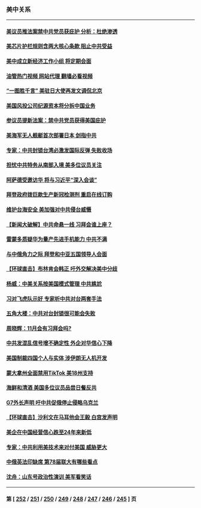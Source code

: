 ### 美中关系
---
#### [美议员推法案禁中共党员获庇护 分析：杜绝渗透](../../pages/nf1412576/n14079204.md?09230845) 
#### [美芯片护栏规则含两大核心条款 阻止中共受益](../../pages/nf1412576/n14079376.md?09230845) 
#### [美中成立新经济工作小组 将定期会面](../../pages/nf1412576/n14079310.md?09230845) 
#### [油管热门视频 网站代理 翻墙必看视频](http://138.2.39.72:81/youtube.html?epic-marker?09230845)
#### [“一图胜千言” 美驻日大使再发文调侃北京](../../pages/nf1412576/n14079154.md?09230845) 
#### [美国风投公司纪源资本将分拆中国业务](../../pages/nf1412576/n14079042.md?09230845) 
#### [参议员提新法案：禁中共党员获得美国庇护](../../pages/nf1412576/n14078905.md?09230845) 
#### [美海军无人舰艇首次部署日本 剑指中共](../../pages/nf1412576/n14078652.md?09230845) 
#### [专家：中共封锁台湾必激发国际反弹 失败收场](../../pages/nf1412576/n14078425.md?09230845) 
#### [担忧中共特务从南部入境 美多位议员关注](../../pages/nf1412576/n14078532.md?09230845) 
#### [阿萨德受邀访华 将与习近平“深入会谈”](../../pages/nf1412576/n14078489.md?09230845) 
#### [拜登政府拨巨款生产新冠检测剂 重启在线订购](../../pages/nf1412576/n14078082.md?09230845) 
#### [维护台海安全 美加强对中共侵台威慑](../../pages/nf1412576/n14077991.md?09230845) 
#### [【新闻大破解】中共命悬一线 习拜会谁上座？](../../pages/nf1412576/n14077937.md?09230845) 
#### [雷蒙多质疑华为量产先进手机能力 中共不满](../../pages/nf1412576/n14077863.md?09230845) 
#### [与中俄角力之际 拜登和中亚五国领导人会面](../../pages/nf1412576/n14077919.md?09230845) 
#### [【环球直击】布林肯会韩正 吁外交解决美中分歧](../../pages/nf1412576/n14076781.md?09230845) 
#### [杨威：中美关系按美国模式管理 中共尴尬](../../pages/nf1412576/n14077238.md?09230845) 
#### [习对飞虎队示好 专家析中共对台两套手法](../../pages/nf1412576/n14076991.md?09230845) 
#### [五角大楼：中共对台封锁很可能会失败](../../pages/nf1412576/n14077076.md?09230845) 
#### [周晓辉：11月会有习拜会吗?](../../pages/nf1412576/n14076945.md?09230845) 
#### [中共发混乱信号增不确定性 外企对华信心下降](../../pages/nf1412576/n14077017.md?09230845) 
#### [美国制裁四国个人与实体 涉伊朗无人机开发](../../pages/nf1412576/n14077046.md?09230845) 
#### [蒙大拿州全面禁用TikTok 美18州支持](../../pages/nf1412576/n14076876.md?09230845) 
#### [海鲜和清酒 美国多位议员品尝日餐反共](../../pages/nf1412576/n14076981.md?09230845) 
#### [G7外长声明 吁中共促俄停止侵略乌克兰](../../pages/nf1412576/n14076930.md?09230845) 
#### [【环球直击】沙利文在马耳他会王毅 白宫发声明](../../pages/nf1412576/n14076106.md?09230845) 
#### [美企在中国经营信心跌至24年来新低](../../pages/nf1412576/n14076684.md?09230845) 
#### [专家：中共利用美技术来对付美国 威胁更大](../../pages/nf1412576/n14076656.md?09230845) 
#### [中俄英法印缺席 第78届联大有哪些看点](../../pages/nf1412576/n14076611.md?09230845) 
#### [沈舟：山东号政治性演训 美军看笑话](../../pages/nf1412576/n14076537.md?09230845) 

---
#### 第 [ [252](./252.md?09230845) / [251](./251.md?09230845) / [250](./250.md?09230845) / [249](./249.md?09230845) / [248](./248.md?09230845) / [247](./247.md?09230845) / [246](./246.md?09230845) / [245](./245.md?09230845) ] 页
